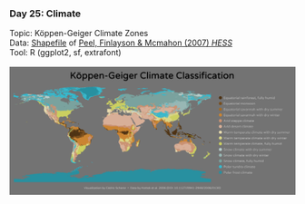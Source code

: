 ### Day 25: Climate
Topic: Köppen-Geiger Climate Zones
<br>
Data: [Shapefile](https://geoafrikana.com/resources/) of [Peel, Finlayson & Mcmahon (2007) *HESS*](https://hal.archives-ouvertes.fr/hal-00305098)
<br>
Tool: R (ggplot2, sf, extrafont)
<br><br>
![./Day25_Climate/Climate_KoppenGeiger.png](https://raw.githubusercontent.com/Z3tt/30DayMapChallenge/master/Day25_Climate/Climate_KoppenGeiger.png)
